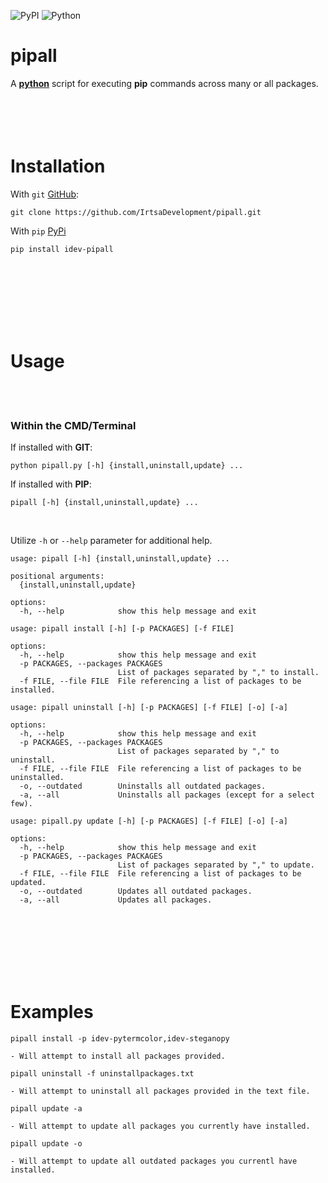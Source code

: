 ![PyPI](https://img.shields.io/pypi/v/idev-pipall) ![Python](https://img.shields.io/pypi/pyversions/idev-pipall)
# **pipall**
A [**python**](https://www.python.org) script for executing **pip** commands across many or all packages.
<br />
<br />
<br />
<br />
​<br />
# Installation
With `git` [GitHub](https://github.com):
```
git clone https://github.com/IrtsaDevelopment/pipall.git
```
With `pip` [PyPi](https://pypi.org/project/idev-pipall/)
```
pip install idev-pipall
```
<br />
<br />
<br />
<br />
<br />
<br />

# Usage
<br />
<br />

### Within the CMD/Terminal
If installed with **GIT**:
```
python pipall.py [-h] {install,uninstall,update} ...
```
If installed with **PIP**:
```
pipall [-h] {install,uninstall,update} ...
```
<br />

Utilize `-h` or `--help` parameter for additional help.
```
usage: pipall [-h] {install,uninstall,update} ...

positional arguments:
  {install,uninstall,update}

options:
  -h, --help            show this help message and exit
```
```
usage: pipall install [-h] [-p PACKAGES] [-f FILE]

options:
  -h, --help            show this help message and exit
  -p PACKAGES, --packages PACKAGES
                        List of packages separated by "," to install.
  -f FILE, --file FILE  File referencing a list of packages to be installed.
```
```
usage: pipall uninstall [-h] [-p PACKAGES] [-f FILE] [-o] [-a]

options:
  -h, --help            show this help message and exit
  -p PACKAGES, --packages PACKAGES
                        List of packages separated by "," to uninstall.
  -f FILE, --file FILE  File referencing a list of packages to be uninstalled.
  -o, --outdated        Uninstalls all outdated packages.
  -a, --all             Uninstalls all packages (except for a select few).
```
```
usage: pipall.py update [-h] [-p PACKAGES] [-f FILE] [-o] [-a]

options:
  -h, --help            show this help message and exit
  -p PACKAGES, --packages PACKAGES
                        List of packages separated by "," to update.
  -f FILE, --file FILE  File referencing a list of packages to be updated.
  -o, --outdated        Updates all outdated packages.
  -a, --all             Updates all packages.
```
<br />
<br />
<br />
<br />
<br />
<br />

# Examples
```
pipall install -p idev-pytermcolor,idev-steganopy

- Will attempt to install all packages provided.
```
```
pipall uninstall -f uninstallpackages.txt

- Will attempt to uninstall all packages provided in the text file.
```
```
pipall update -a

- Will attempt to update all packages you currently have installed.
```
```
pipall update -o

- Will attempt to update all outdated packages you currentl have installed.
```
